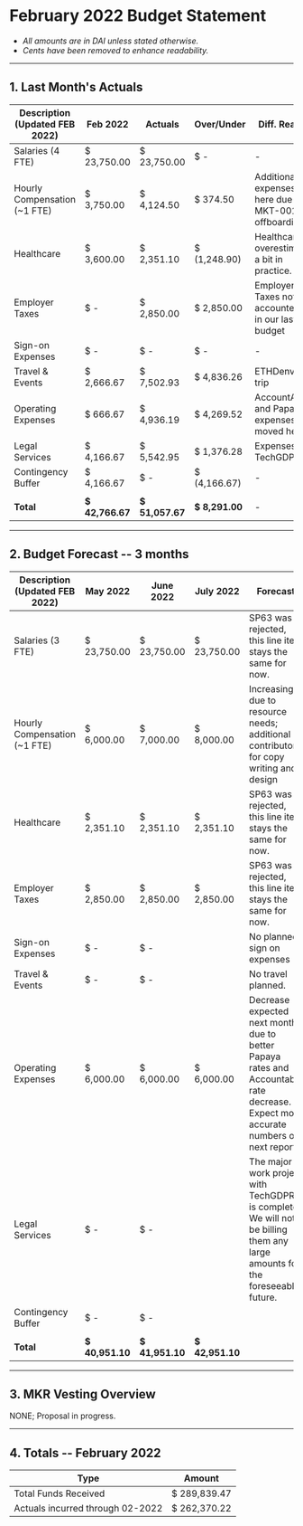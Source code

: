 # February 2022 Budget Statement

- *All amounts are in DAI unless stated otherwise.*
- *Cents have been removed to enhance readability.*

---

## 1. Last Month's Actuals

| **Description (Updated FEB 2022)** | **Feb 2022** | **Actuals** | **Over/Under** | **Diff. Reason** |  |
|---|---|---|---|---|---|
| Salaries (4 FTE) | $ 23,750.00 | $ 23,750.00 | $ - | - |  |
| Hourly Compensation (~1 FTE) | $ 3,750.00 | $ 4,124.50 | $ 374.50 | Additional expenses here due to MKT-001 offboarding |  |
| Healthcare | $ 3,600.00 | $ 2,351.10 | $ (1,248.90) | Healthcare overestimated a bit in practice. |  |
| Employer Taxes | $ - | $ 2,850.00 | $ 2,850.00 | Employer Taxes not accounted for in our last budget |  |
| Sign-on Expenses | $ - | $ - | $ - | - |  |
| Travel & Events | $ 2,666.67 | $ 7,502.93 | $ 4,836.26 | ETHDenver trip |  |
| Operating Expenses | $ 666.67 | $ 4,936.19 | $ 4,269.52 | AccountAble and Papaya expenses moved here |  |
| Legal Services | $ 4,166.67 | $ 5,542.95 | $ 1,376.28 | Expenses for TechGDPR |  |
| Contingency Buffer | $ 4,166.67 | $ - | $ (4,166.67) | - |  |
|  |  |  |  |  |  |
| **Total** |  **$ 42,766.67**  |  **$ 51,057.67**  |  **$ 8,291.00**  | - |  |

---

## 2. Budget Forecast -- 3 months

| **Description (Updated FEB 2022)** | May 2022 | June 2022 | July 2022 | Forecast |
|---|---|---|---|---|
| Salaries (3 FTE) | $ 23,750.00 | $ 23,750.00 | $ 23,750.00 | SP63 was rejected, this line item stays the same for now. |
| Hourly Compensation (~1 FTE) | $ 6,000.00 | $ 7,000.00 | $ 8,000.00 | Increasing due to resource needs; additional contributors for copy writing and design |
| Healthcare | $ 2,351.10 | $ 2,351.10 | $ 2,351.10 | SP63 was rejected, this line item stays the same for now. |
| Employer Taxes | $ 2,850.00 | $ 2,850.00 | $ 2,850.00 | SP63 was rejected, this line item stays the same for now. |
| Sign-on Expenses | $ - | $ - |  | No planned sign on expenses |
| Travel & Events | $ - | $ - |  | No travel planned. |
| Operating Expenses | $ 6,000.00 | $ 6,000.00 | $ 6,000.00 | Decrease expected next month due to better Papaya rates and Accountable rate decrease. Expect more accurate numbers on next report. |
| Legal Services | $ - | $ - |  | The major work project with TechGDPR is complete. We will not be billing them any large amounts for the foreseeable future. |
| Contingency Buffer | $ - | $ - |  |  |
|  |  |  |  |  |
| **Total** | **$ 40,951.10** | **$ 41,951.10** | **$ 42,951.10** |  |

---

## 3. MKR Vesting Overview

NONE; Proposal in progress.

---

## 4. Totals -- February 2022

| Type | Amount |
|---|---|
| Total Funds Received | $ 289,839.47 |
| Actuals incurred through 02-2022 | $ 262,370.22 |
